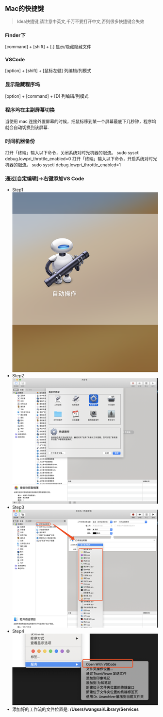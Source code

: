 ## Mac的快捷键
> Idea快捷键,请注意中英文,千万不要打开中文,否则很多快捷键会失效

### Finder下
[command] + [shift] + [.] 显示/隐藏隐藏文件

### VSCode
[option] + [shift] + [鼠标左健] 列编辑/列模式

### 显示隐藏程序坞
[option] + [command] + [D] 列编辑/列模式

### 程序坞在主副屏幕切换
当使用 mac 连接外置屏幕的时候，把鼠标移到某一个屏幕最底下几秒钟，程序坞就会自动切换到该屏幕.

### 时间机器备份
打开「终端」输入以下命令，关闭系统对时光机器的限流。
sudo sysctl debug.lowpri_throttle_enabled=0
打开「终端」输入以下命令，开启系统对时光机器的限流。
sudo sysctl debug.lowpri_throttle_enabled=1

### 通过[自定编辑]->右键添加VS Code
* Step1
![step1](../Images/skills/自动操作1.png)
* Step2
![step1](../Images/skills/自动操作2.png)
* Step3
![step1](../Images/skills/自动操作3.png)
* Step4
![step1](../Images/skills/自动操作4.png)
* 添加好的工作流的文件位置是: **/Users/wangsai/Library/Services**